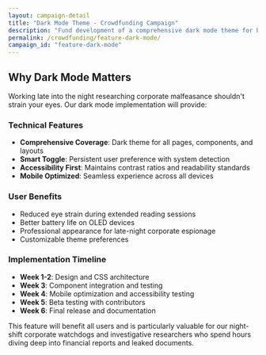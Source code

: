 ```yaml
---
layout: campaign-detail
title: "Dark Mode Theme - Crowdfunding Campaign"
description: "Fund development of a comprehensive dark mode theme for better late-night corporate evil research"
permalink: /crowdfunding/feature-dark-mode/
campaign_id: "feature-dark-mode"
---
```


## Why Dark Mode Matters

Working late into the night researching corporate malfeasance shouldn't strain your eyes. Our dark mode implementation will provide:

### Technical Features
- **Comprehensive Coverage**: Dark theme for all pages, components, and layouts
- **Smart Toggle**: Persistent user preference with system detection
- **Accessibility First**: Maintains contrast ratios and readability standards
- **Mobile Optimized**: Seamless experience across all devices

### User Benefits
- Reduced eye strain during extended reading sessions
- Better battery life on OLED devices
- Professional appearance for late-night corporate espionage
- Customizable theme preferences

### Implementation Timeline
- **Week 1-2**: Design and CSS architecture
- **Week 3**: Component integration and testing
- **Week 4**: Mobile optimization and accessibility testing
- **Week 5**: Beta testing with contributors
- **Week 6**: Final release and documentation

This feature will benefit all users and is particularly valuable for our night-shift corporate watchdogs and investigative researchers who spend hours diving deep into financial reports and leaked documents.